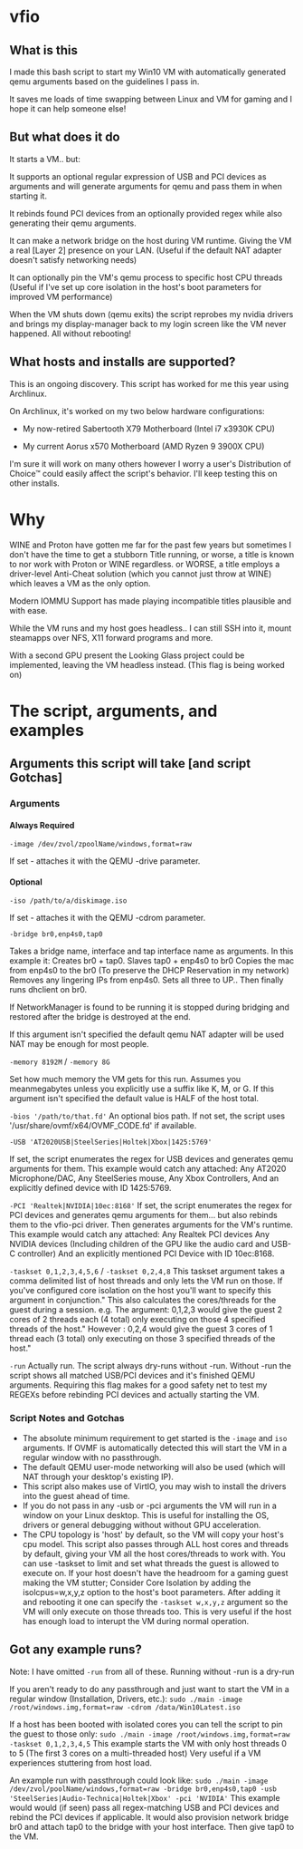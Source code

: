 # vfio

## What is this

I made this bash script to start my Win10 VM with automatically generated qemu arguments based on the guidelines I pass in.

It saves me loads of time swapping between Linux and VM for gaming and I hope it can help someone else!

## But what does it do

It starts a VM.. but:

  It supports an optional regular expression of USB and PCI devices as arguments and will generate arguments for qemu and pass them in when starting it.

  It rebinds found PCI devices from an optionally provided regex while also generating their qemu arguments.

  It can make a network bridge on the host during VM runtime. Giving the VM a real [Layer 2] presence on your LAN.
    (Useful if the default NAT adapter doesn't satisfy networking needs)

  It can optionally pin the VM's qemu process to specific host CPU threads
    (Useful if I've set up core isolation in the host's boot parameters for improved VM performance)

  When the VM shuts down (qemu exits) the script reprobes my nvidia drivers and brings my display-manager back to my login screen like the VM never happened. All without rebooting!

## What hosts and installs are supported?

This is an ongoing discovery. This script has worked for me this year using Archlinux.

On Archlinux, it's worked on my two below hardware configurations:

  - My now-retired Sabertooth X79 Motherboard (Intel i7 x3930K CPU)
  
  - My current     Aorus x570 Motherboard     (AMD Ryzen 9 3900X CPU)
    
I'm sure it will work on many others however I worry a user's Distribution of Choice™ could easily affect the script's behavior. I'll keep testing this on other installs.

# Why

WINE and Proton have gotten me far for the past few years but sometimes I don't have the time to get a stubborn Title running,
  or worse, a title is known to nor work with Proton or WINE regardless.
  or WORSE, a title employs a driver-level Anti-Cheat solution (which you cannot just throw at WINE) which leaves a VM as the only option.

Modern IOMMU Support has made playing incompatible titles plausible and with ease.

While the VM runs and my host goes headless.. I can still SSH into it, mount steamapps over NFS, X11 forward programs and more.

With a second GPU present the Looking Glass project could be implemented, leaving the VM headless instead. (This flag is being worked on)

# The script, arguments, and examples

## Arguments this script will take [and script Gotchas]

### Arguments

#### Always Required

`-image /dev/zvol/zpoolName/windows,format=raw`

   If set - attaches it with the QEMU -drive parameter.

#### Optional

`-iso /path/to/a/diskimage.iso`

   If set - attaches it with the QEMU -cdrom parameter.

`-bridge br0,enp4s0,tap0`

   Takes a bridge name, interface and tap interface name as arguments.
   In this example it:
     Creates br0 + tap0.
     Slaves tap0 + enp4s0 to br0
     Copies the mac from enp4s0 to the br0 (To preserve the DHCP Reservation in my network)
     Removes any lingering IPs from enp4s0.
     Sets all three to UP..
     Then finally runs dhclient on br0.

   If NetworkManager is found to be running it is stopped during bridging and restored after the bridge is destroyed at the end.
   
   If this argument isn't specified the default qemu NAT adapter will be used
    NAT may be enough for most people.
     
`-memory 8192M` / `-memory 8G`

   Set how much memory the VM gets for this run. Assumes you meanmegabytes unless you explicitly use a suffix like K, M, or G.
     If this argument isn't specified the default value is HALF of the host total.

`-bios '/path/to/that.fd'`
   An optional bios path.
     If not set, the script uses '/usr/share/ovmf/x64/OVMF_CODE.fd' if available.

`-USB 'AT2020USB|SteelSeries|Holtek|Xbox|1425:5769'`

   If set, the script enumerates the regex for USB devices and generates qemu arguments for them.
     This example would catch any attached:
       Any AT2020 Microphone/DAC,
       Any SteelSeries mouse,
       Any Xbox Controllers,
       And an explicitly defined device with ID 1425:5769.

`-PCI 'Realtek|NVIDIA|10ec:8168'`
   If set, the script enumerates the regex for PCI devices and generates qemu arguments for them... but also rebinds them to the vfio-pci driver.
   Then generates arguments for the VM's runtime.
     This example would catch any attached:
       Any Realtek PCI devices
       Any NVIDIA devices (Including children of the GPU like the audio card and USB-C controller)
       And an explicitly mentioned PCI Device with ID 10ec:8168.

`-taskset 0,1,2,3,4,5,6`  / `-taskset 0,2,4,8`
   This taskset argument takes a comma delimited list of host threads and only lets the VM run on those.
   If you've configured core isolation on the host you'll want to specify this argument in conjunction."
     This also calculates the cores/threads for the guest during a session.
       e.g.
       The argument: 0,1,2,3 would give the guest 2 cores of 2 threads each (4 total) only executing on those 4 specified threads of the host."
       However     : 0,2,4   would give the guest 3 cores of 1 thread  each (3 total) only executing on those 3 specified threads of the host."

`-run`
  Actually run. The script always dry-runs without -run.
    Without -run the script shows all matched USB/PCI devices and it's finished QEMU arguments.
    Requiring this flag makes for a good safety net to test my REGEXs before rebinding PCI devices and actually starting the VM.

### Script Notes and Gotchas

  - The absolute minimum requirement to get started is the `-image` and `iso` arguments.
    If OVMF is automatically detected this will start the VM in a regular window with no passthrough. 
  - The default QEMU user-mode networking will also be used (which will NAT through your desktop's existing IP).
  - This script also makes use of VirtIO, you may wish to install the drivers into the guest ahead of time.
  - If you do not pass in any -usb or -pci arguments the VM will run in a window on your Linux desktop.
      This is useful for installing the OS, drivers or general debugging without without GPU acceleration.
  - The CPU topology is 'host' by default, so the VM will copy your host's cpu model.
      This script also passes through ALL host cores and threads by default, giving your VM all the host cores/threads to work with.
      You can use -taskset to limit and set what threads the guest is allowed to execute on.
        If your host doesn't have the headroom for a gaming guest making the VM stutter; Consider Core Isolation by
        adding the isolcpus=w,x,y,z option to the host's boot parameters.
        After adding it and rebooting it one can specify the `-taskset w,x,y,z` argument so the VM will only execute on those threads too.
        This is very useful if the host has enough load to interupt the VM during normal operation.

## Got any example runs?

Note: I have omitted `-run` from all of these. Running without -run is a dry-run

If you aren't ready to do any passthrough and just want to start the VM in a regular window (Installation, Drivers, etc.):
  `sudo ./main -image /root/windows.img,format=raw -cdrom /data/Win10Latest.iso`

If a host has been booted with isolated cores you can tell the script to pin the guest to those only:
  `sudo ./main -image /root/windows.img,format=raw -taskset 0,1,2,3,4,5`
  This example starts the VM with only host threads 0 to 5 (The first 3 cores on a multi-threaded host)
  Very useful if a VM experiences stuttering from host load.

An example run with passthrough could look like:
  `sudo ./main -image /dev/zvol/poolName/windows,format=raw -bridge br0,enp4s0,tap0 -usb 'SteelSeries|Audio-Technica|Holtek|Xbox' -pci 'NVIDIA'`
  This example would  would (if seen) pass all regex-matching USB and PCI devices and rebind the PCI devices if applicable.
It would also provision network bridge br0 and attach tap0 to the bridge with your host interface. Then give tap0 to the VM.

